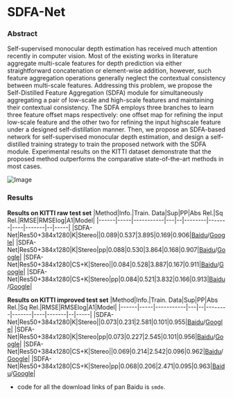 # SDFA-Net
### Abstract
Self-supervised monocular depth estimation has received much attention recently in computer vision. Most of the existing works in literature aggregate multi-scale features for depth prediction via either straightforward concatenation or element-wise addition, however, such feature aggregation operations generally neglect the contextual consistency between multi-scale features. Addressing this problem, we propose the Self-Distilled Feature Aggregation (SDFA) module for simultaneously aggregating a pair of low-scale and high-scale features and maintaining their contextual consistency. The SDFA employs three branches to learn three feature offset maps respectively: one offset map for refining the input low-scale feature and the other two for refining the input highscale feature under a designed self-distillation manner. Then, we propose an SDFA-based network for self-supervised monocular depth estimation, and design a self-distilled training strategy to train the proposed network with the SDFA module. Experimental results on the KITTI dataset demonstrate that the proposed method outperforms the comparative state-of-the-art methods in most cases.

![Image](https://github.com/ZM-Zhou/SMDE-Pytorch/tree/main/options/SDFA-Net/arch-v2.jpg)
### Results
**Results on KITTI raw test set**
|Method|Info.|Train. Data|Sup|PP|Abs Rel.|Sq Rel.|RMSE|RMSElog|A1|Model|
|------|-----|-----------|---|--|--------|-------|----|-------|--|-----|
|SDFA-Net|Res50+384x1280|K|Stereo||0.089|0.537|3.895|0.169|0.906|[Baidu](https://pan.baidu.com/s/1OqnackbFrNYomp_TFYkM5g)/[Google](https://drive.google.com/file/d/1RxCJ6lz6MpeHIPLNFmm1hJikeDUOBXu8/view?usp=sharing)|
|SDFA-Net|Res50+384x1280|K|Stereo|pp|0.088|0.530|3.864|0.168|0.907|[Baidu](https://pan.baidu.com/s/1OqnackbFrNYomp_TFYkM5g)/[Google](https://drive.google.com/file/d/1RxCJ6lz6MpeHIPLNFmm1hJikeDUOBXu8/view?usp=sharing)|
|SDFA-Net|Res50+384x1280|CS+K|Stereo||0.084|0.528|3.887|0.167|0.911|[Baidu](https://pan.baidu.com/s/1sHgR5YvIUxye5XVjhRBZOg)/[Google](https://drive.google.com/file/d/11QJJ1WEQ8Z80JUz7zCmq9t9LBMVvzqYD/view?usp=sharing)|
|SDFA-Net|Res50+384x1280|CS+K|Stereo|pp|0.084|0.521|3.832|0.166|0.913|[Baidu](https://pan.baidu.com/s/1sHgR5YvIUxye5XVjhRBZOg)/[Google](https://drive.google.com/file/d/11QJJ1WEQ8Z80JUz7zCmq9t9LBMVvzqYD/view?usp=sharing)|


**Results on KITTI improved test set**
|Method|Info.|Train. Data|Sup|PP|Abs Rel.|Sq Rel.|RMSE|RMSElog|A1|Model|
|------|-----|-----------|---|--|--------|-------|----|-------|--|-----|
|SDFA-Net|Res50+384x1280|K|Stereo||0.073|0.231|2.581|0.101|0.955|[Baidu](https://pan.baidu.com/s/1OqnackbFrNYomp_TFYkM5g)/[Google](https://drive.google.com/file/d/1RxCJ6lz6MpeHIPLNFmm1hJikeDUOBXu8/view?usp=sharing)|
|SDFA-Net|Res50+384x1280|K|Stereo|pp|0.073|0.227|2.545|0.101|0.956|[Baidu](https://pan.baidu.com/s/1OqnackbFrNYomp_TFYkM5g)/[Google](https://drive.google.com/file/d/1RxCJ6lz6MpeHIPLNFmm1hJikeDUOBXu8/view?usp=sharing)|
|SDFA-Net|Res50+384x1280|CS+K|Stereo||0.069|0.214|2.542|0.096|0.962|[Baidu](https://pan.baidu.com/s/1sHgR5YvIUxye5XVjhRBZOg)/[Google](https://drive.google.com/file/d/11QJJ1WEQ8Z80JUz7zCmq9t9LBMVvzqYD/view?usp=sharing)|
|SDFA-Net|Res50+384x1280|CS+K|Stereo|pp|0.068|0.206|2.471|0.095|0.963|[Baidu](https://pan.baidu.com/s/1sHgR5YvIUxye5XVjhRBZOg)/[Google](https://drive.google.com/file/d/11QJJ1WEQ8Z80JUz7zCmq9t9LBMVvzqYD/view?usp=sharing)|

* code for all the download links of pan Baidu is `smde`.
